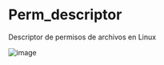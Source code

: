 # Perm_descriptor
Descriptor de permisos de archivos en Linux

![image](https://github.com/a11cyberbull/Perm_descriptor/assets/103254517/c40283e2-12e8-4bb2-b745-a9258614de96)

